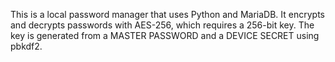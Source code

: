 This is a local password manager that uses Python and MariaDB. It encrypts and decrypts passwords with AES-256, which requires a 256-bit key. The key is generated from a MASTER PASSWORD and a DEVICE SECRET using pbkdf2.
